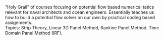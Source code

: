 "Holy Grail" of courses focusing on potential flow based numerical tatics relevant for naval architects and ocean engineers.
Essentially teaches us how to build a potential flow solver on our own by practical coding based assignments.\
Topics: Strip Theory, Linear 3D Panel Method, Rankine Panel Method, Time Domain Panel Method (IRF).
